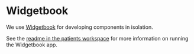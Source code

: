 # Widgetbook

We use [Widgetbook](https://www.widgetbook.io/) for developing components in isolation.

See the [readme in the patients workspace](../../README.md) for more information on running the Widgetbook app.
